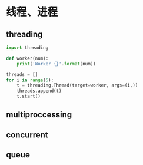 # 线程、进程

## threading

```python
import threading

def worker(num):
    print('Worker {}'.format(num))

threads = []
for i in range(5):
    t = threading.Thread(target=worker, args=(i,))
    threads.append(t)
    t.start()
```

## multiproccessing

## concurrent

## queue

